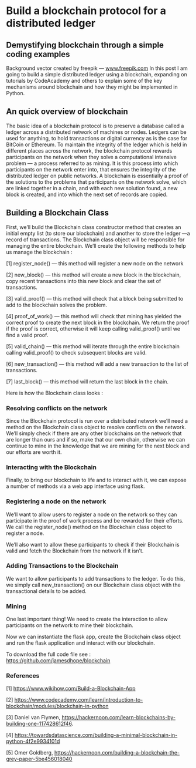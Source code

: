 # Build a blockchain protocol for a distributed ledger

## Demystifying blockchain through a simple coding examples

Background vector created by freepik — www.freepik.com
In this post I am going to build a simple distributed ledger using a blockchain, expanding on tutorials by CodeAcademy and others to explain some of the key mechanisms around blockchain and how they might be implemented in Python.

## An quick overview of blockchain
The basic idea of a blockchain protocol is to preserve a database called a ledger across a distributed network of machines or nodes. Ledgers can be used for anything, to hold transactions or digital currency as is the case for BitCoin or Ethereum. To maintain the integrity of the ledger which is held in different places across the network, the blockchain protocol rewards participants on the network when they solve a computational intensive problem — a process referred to as mining. It is this process into which participants on the network enter into, that ensures the integrity of the distributed ledger on public networks. A blockchain is essentially a proof of the solutions to the problems that participants on the network solve, which are linked together in a chain, and with each new solution found, a new block is created, and into which the next set of records are copied.

## Building a Blockchain Class
First, we’ll build the Blockchain class constructor method that creates an initial empty list (to store our blockchain) and another to store the ledger —a record of transactions. The Blockchain class object will be responsible for managing the entire blockchain. We’ll create the following methods to help us manage the blockchain :

[1] register_node() — this method will register a new node on the network

[2] new_block() — this method will create a new block in the blockchain, copy recent transactions into this new block and clear the set of transactions.

[3] valid_proof() — this method will check that a block being submitted to add to the blockchain solves the problem.

[4] proof_of_work() — this method will check that mining has yielded the correct proof to create the next block in the blockchain. We return the proof if the proof is correct, otherwise it will keep calling valid_proof() until we find a valid proof.

[5] valid_chain() — this method will iterate through the entire blockchain calling valid_proof() to check subsequent blocks are valid.

[6] new_transaction() — this method will add a new transaction to the list of transactions.

[7] last_block() — this method will return the last block in the chain.

Here is how the Blockchain class looks :

### Resolving conflicts on the network
Since the Blockchain protocol is run over a distributed network we’ll need a method on the Blockchain class object to resolve conflicts on the network. We’ll simply check if there are any other blockchains on the network that are longer than ours and if so, make that our own chain, otherwise we can continue to mine in the knowledge that we are mining for the next block and our efforts are worth it.

### Interacting with the Blockchain
Finally, to bring our blockchain to life and to interact with it, we can expose a number of methods via a web app interface using flask.

### Registering a node on the network
We’ll want to allow users to register a node on the network so they can participate in the proof of work process and be rewarded for their efforts. We call the register_node() method on the Blockchain class object to register a node.

We’ll also want to allow these participants to check if their Blockchain is valid and fetch the Blockchain from the network if it isn’t.

### Adding Transactions to the Blockchain
We want to allow participants to add transactions to the ledger. To do this, we simply call new_transaction() on our Blockchain class object with the transactional details to be added.

### Mining
One last important thing! We need to create the interaction to allow participants on the network to mine their blockchain.

Now we can instantiate the flask app, create the Blockchain class object and run the flask application and interact with our blockchain.

To download the full code file see : https://github.com/jamesdhope/blockchain

### References
[1] https://www.wikihow.com/Build-a-Blockchain-App

[2] https://www.codecademy.com/learn/introduction-to-blockchain/modules/blockchain-in-python

[3] Daniel van Flymen, https://hackernoon.com/learn-blockchains-by-building-one-117428612f46.

[4] https://towardsdatascience.com/building-a-minimal-blockchain-in-python-4f2e9934101d

[5] Omer Goldberg, https://hackernoon.com/building-a-blockchain-the-grey-paper-5be456018040

